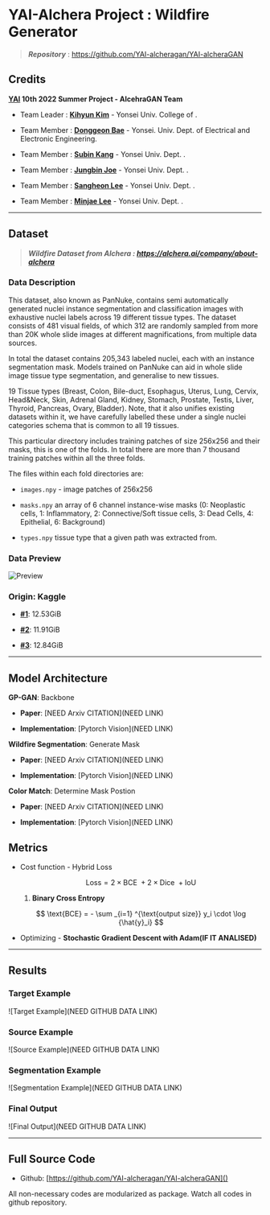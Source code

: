 # YAI-Alchera Project : Wildfire Generator


> ***Repository*** : https://github.com/YAI-alcheragan/YAI-alcheraGAN

## Credits

**[YAI](https://www.instagram.com/yonsei.ai) 10th 2022 Summer Project - AlcehraGAN Team**

* Team Leader : **[Kihyun Kim](https://github.com/)** - Yonsei Univ. College of .

* Team Member : **[Donggeon Bae](https://github.com/AttiBae)** - Yonsei. Univ. Dept. of Electrical and Electronic Engineering.

* Team Member : **[Subin Kang](https://github.com/)** - Yonsei Univ. Dept. .

* Team Member : **[Jungbin Joe](https://github.com/)** - Yonsei Univ. Dept. .

* Team Member : **[Sangheon Lee](https://github.com/)** - Yonsei Univ. Dept. .

* Team Member : **[Minjae Lee](https://github.com/)** - Yonsei Univ. Dept. .

---

## Dataset

> ***Wildfire Dataset from Alchera : https://alchera.ai/company/about-alchera***

### Data Description

This dataset, also known as PanNuke, contains semi automatically generated nuclei instance segmentation and classification images with exhaustive nuclei labels across 19 different tissue types. The dataset consists of 481 visual fields, of which 312 are randomly sampled from more than 20K whole slide images at different magnifications, from multiple data sources.

In total the dataset contains 205,343 labeled nuclei, each with an instance segmentation mask. Models trained on PanNuke can aid in whole slide image tissue type segmentation, and generalise to new tissues.

19 Tissue types (Breast, Colon, Bile-duct, Esophagus, Uterus, Lung, Cervix, Head&Neck, Skin, Adrenal Gland, Kidney, Stomach, Prostate, Testis, Liver, Thyroid, Pancreas, Ovary, Bladder). Note, that it also unifies existing datasets within it, we have carefully labelled these under a single nuclei categories schema that is common to all 19 tissues.

This particular directory includes training patches of size 256x256 and their masks, this is one of the folds. In total there are more than 7 thousand training patches within all the three folds.

The files within each fold directories are:

* `images.npy` - image patches of 256x256

* `masks.npy` an array of 6 channel instance-wise masks (0: Neoplastic cells, 1: Inflammatory, 2: Connective/Soft tissue cells, 3: Dead Cells, 4: Epithelial, 6: Background)

* `types.npy`  tissue type that a given path was extracted from.

### Data Preview

![Preview](./assets/asset1.png)

### Origin: Kaggle

* [**#1**](https://www.kaggle.com/andrewmvd/cancer-inst-segmentation-and-classification): 12.53GiB

* [**#2**](https://www.kaggle.com/andrewmvd/cancer-instance-segmentation-and-classification-2): 11.91GiB

* [**#3**](https://www.kaggle.com/andrewmvd/cancer-instance-segmentation-and-classification-3): 12.84GiB

---

## Model Architecture

**GP-GAN**: Backbone

* **Paper**: [NEED Arxiv CITATION](NEED LINK)

* **Implementation**: [Pytorch Vision](NEED LINK)

**Wildfire Segmentation**: Generate Mask

* **Paper**: [NEED Arxiv CITATION](NEED LINK)

* **Implementation**: [Pytorch Vision](NEED LINK)

**Color Match**: Determine Mask Postion

* **Paper**: [NEED Arxiv CITATION](NEED LINK)

* **Implementation**: [Pytorch Vision](NEED LINK)

## Metrics


- Cost function - Hybrid Loss

  $$
  \text{Loss} = 2\times \text{BCE } + 2 \times \text{Dice } + \text{IoU}
  $$

  1. **Binary Cross Entropy**

  $$
  \text{BCE} = - \sum _{i=1} ^{\text{output size}} y_i \cdot \log {\hat{y}_i}
  $$

  
- Optimizing - **Stochastic Gradient Descent with Adam(IF IT ANALISED)**

---

## Results

### Target Example

![Target Example](NEED GITHUB DATA LINK)

### Source Example

![Source Example](NEED GITHUB DATA LINK)

### Segmentation Example

![Segmentation Example](NEED GITHUB DATA LINK)

### Final Output

![Final Output](NEED GITHUB DATA LINK)

---

## Full Source Code

* Github: [https://github.com/YAI-alcheragan/YAI-alcheraGAN]()

All non-necessary codes are modularized as package. Watch all codes in github repository.
